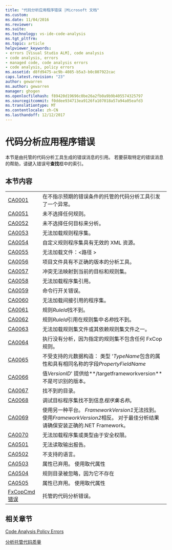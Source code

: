 ```yaml
---
title: "代码分析应用程序错误 |Microsoft 文档"
ms.custom: 
ms.date: 11/04/2016
ms.reviewer: 
ms.suite: 
ms.technology: vs-ide-code-analysis
ms.tgt_pltfrm: 
ms.topic: article
helpviewer_keywords:
- errors [Visual Studio ALM], code analysis
- code analysis, errors
- managed code, code analysis errors
- code analysis, policy errors
ms.assetid: d8fd9475-ac9b-4085-b5a3-b0c807922cac
caps.latest.revision: "23"
author: gewarren
ms.author: gewarren
manager: ghogen
ms.openlocfilehash: f89420d19696c0be26a2fb0a9b9b405574325797
ms.sourcegitcommit: f0ddee934713ea9126fa107018a57a94a05eafd3
ms.translationtype: MT
ms.contentlocale: zh-CN
ms.lasthandoff: 12/12/2017
---
```

# <a name="code-analysis-application-errors"></a>代码分析应用程序错误
本节是由托管的代码分析工具生成的错误消息的引用。 若要获取特定的错误消息的帮助，请键入错误号**查找**框中的索引。  
  
## <a name="in-this-section"></a>本节内容  
  
|||  
|-|-|  
|[CA0001](ca0001.md)|在不指示预期的错误条件的托管的代码分析工具引发了一个异常。|  
|[CA0051](ca0051.md)|未不选择任何规则。|  
|[CA0052](ca0052.md)|未不选择任何目标来分析。|  
|[CA0053](ca0053.md)|无法加载规则程序集。|  
|[CA0054](ca0054.md)|自定义规则程序集具有无效的 XML 资源。|  
|[CA0055](ca0055.md)|无法加载文件：\<路径 >|  
|[CA0056](ca0056.md)|项目文件具有不正确的版本的分析工具。|  
|[CA0057](ca0057.md)|冲突无法映射到当前的目标和规则集。|  
|[CA0058](ca0058.md)|无法加载程序集引用。|  
|[CA0059](ca0059.md)|命令行开关错误。|  
|[CA0060](ca0060.md)|无法加载间接引用的程序集。|  
|[CA0061](ca0061.md)|规则*RuleId*找不到。|  
|[CA0062](ca0062.md)|规则*RuleId*引用在规则集中*名称*找不到。|  
|[CA0063](ca0063.md)|无法加载规则集文件或其依赖规则集文件之一。|  
|[CA0064](ca0064.md)|执行没有分析，因为指定的规则集不包含任何 FxCop 规则。|  
|[CA0065](ca0065.md)|不受支持的元数据构造： 类型 '*TypeName*包含的属性和具有相同名称的字段*PropertyFieldName*|  
|[CA0066](ca0066.md)|值*VersionID*' 提供给**/targetframeworkversion**不是可识别的版本。|  
|[CA0067](ca0067.md)|找不到的目录。|  
|[CA0068](ca0068.md)|调试目标程序集找不到信息*程序集名称*。|  
|[CA0069](ca0069.md)|使用另一种平台。 *FrameworkVersion1*无法找到。 使用*FrameworkVersion2*相反。 对于最佳分析结果请确保安装正确的.NET Framework。|  
|[CA0070](ca0070.md)|无法加载程序集或类型由于安全权限。|  
|[CA0501](ca0501.md)|无法读取输出报告。|  
|[CA0502](ca0502.md)|不支持的语言。|  
|[CA0503](ca0503.md)|属性已弃用。 使用取代属性|  
|[CA0504](ca0504.md)|规则目录被忽略，因为它不存在|  
|[CA0505](ca0505.md)|属性已弃用。 使用取代属性|  
|[FxCopCmd 错误](fxcopcmd-errors.md)|托管的代码分析错误。|  
  
## <a name="related-sections"></a>相关章节  
 [Code Analysis Policy Errors](../code-quality/code-analysis-policy-errors.md)  
  
 [分析托管代码质量](../code-quality/analyzing-managed-code-quality-by-using-code-analysis.md)  
  
